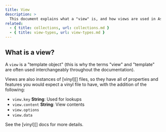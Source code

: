 ```yaml
---
title: View
description: >
  This document explains what a "view" is, and how views are used in Assemble. 
related: 
  - { title: collections, url: collections.md }
  - { title: view-types, url: view-types.md }
---
```


## What is a view?

A `view` is a "template object" (this is why the terms "view" and "template" are often used interchangeably throughout the documentation).

Views are also instances of [vinyl][] files, so they have all of properties and features you would expect a vinyl file to have, with the addition of the following:

- `view.key` **String**: Used for lookups 
- `view.content` **String**: View contents
- `view.options`
- `view.data`

See the [vinyl][] docs for more details.
